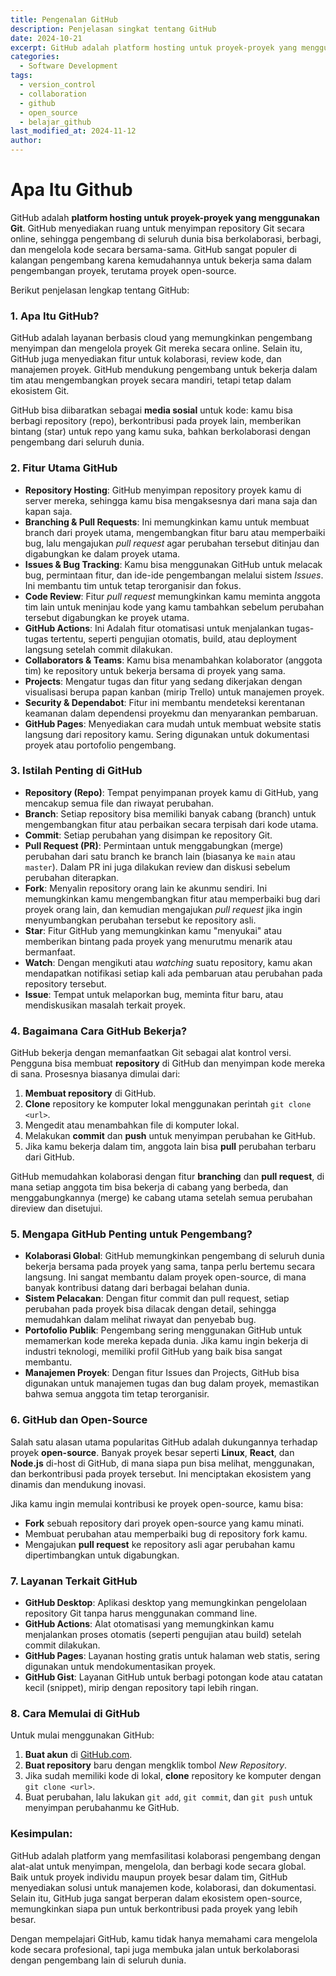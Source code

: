 ```yaml
---
title: Pengenalan GitHub
description: Penjelasan singkat tentang GitHub
date: 2024-10-21
excerpt: GitHub adalah platform hosting untuk proyek-proyek yang menggunakan Git. GitHub menyediakan ruang untuk menyimpan repository Git secara online, sehingga pengembang di seluruh dunia bisa berkolaborasi, berbagi, dan mengelola kode secara bersama-sama.
categories:
  - Software Development
tags:
  - version_control
  - collaboration
  - github
  - open_source
  - belajar_github
last_modified_at: 2024-11-12
author:
---
```

# Apa Itu Github
GitHub adalah **platform hosting untuk proyek-proyek yang menggunakan Git**. GitHub menyediakan ruang untuk menyimpan repository Git secara online, sehingga pengembang di seluruh dunia bisa berkolaborasi, berbagi, dan mengelola kode secara bersama-sama. GitHub sangat populer di kalangan pengembang karena kemudahannya untuk bekerja sama dalam pengembangan proyek, terutama proyek open-source.

Berikut penjelasan lengkap tentang GitHub:
### 1. **Apa Itu GitHub?**
GitHub adalah layanan berbasis cloud yang memungkinkan pengembang menyimpan dan mengelola proyek Git mereka secara online. Selain itu, GitHub juga menyediakan fitur untuk kolaborasi, review kode, dan manajemen proyek. GitHub mendukung pengembang untuk bekerja dalam tim atau mengembangkan proyek secara mandiri, tetapi tetap dalam ekosistem Git.

GitHub bisa diibaratkan sebagai **media sosial** untuk kode: kamu bisa berbagi repository (repo), berkontribusi pada proyek lain, memberikan bintang (star) untuk repo yang kamu suka, bahkan berkolaborasi dengan pengembang dari seluruh dunia.
### 2. **Fitur Utama GitHub**
- **Repository Hosting**: GitHub menyimpan repository proyek kamu di server mereka, sehingga kamu bisa mengaksesnya dari mana saja dan kapan saja.
- **Branching & Pull Requests**: Ini memungkinkan kamu untuk membuat branch dari proyek utama, mengembangkan fitur baru atau memperbaiki bug, lalu mengajukan *pull request* agar perubahan tersebut ditinjau dan digabungkan ke dalam proyek utama.
- **Issues & Bug Tracking**: Kamu bisa menggunakan GitHub untuk melacak bug, permintaan fitur, dan ide-ide pengembangan melalui sistem *Issues*. Ini membantu tim untuk tetap terorganisir dan fokus.
- **Code Review**: Fitur *pull request* memungkinkan kamu meminta anggota tim lain untuk meninjau kode yang kamu tambahkan sebelum perubahan tersebut digabungkan ke proyek utama. 
- **GitHub Actions**: Ini Adalah fitur otomatisasi untuk menjalankan tugas-tugas tertentu, seperti pengujian otomatis, build, atau deployment langsung setelah commit dilakukan.
- **Collaborators & Teams**: Kamu bisa menambahkan kolaborator (anggota tim) ke repository untuk bekerja bersama di proyek yang sama.
- **Projects**: Mengatur tugas dan fitur yang sedang dikerjakan dengan visualisasi berupa papan kanban (mirip Trello) untuk manajemen proyek.
- **Security & Dependabot**: Fitur ini membantu mendeteksi kerentanan keamanan dalam dependensi proyekmu dan menyarankan pembaruan.
- **GitHub Pages**: Menyediakan cara mudah untuk membuat website statis langsung dari repository kamu. Sering digunakan untuk dokumentasi proyek atau portofolio pengembang.

### 3. **Istilah Penting di GitHub**
- **Repository (Repo)**: Tempat penyimpanan proyek kamu di GitHub, yang mencakup semua file dan riwayat perubahan.
- **Branch**: Setiap repository bisa memiliki banyak cabang (branch) untuk mengembangkan fitur atau perbaikan secara terpisah dari kode utama.
- **Commit**: Setiap perubahan yang disimpan ke repository Git.
- **Pull Request (PR)**: Permintaan untuk menggabungkan (merge) perubahan dari satu branch ke branch lain (biasanya ke `main` atau `master`). Dalam PR ini juga dilakukan review dan diskusi sebelum perubahan diterapkan.
- **Fork**: Menyalin repository orang lain ke akunmu sendiri. Ini memungkinkan kamu mengembangkan fitur atau memperbaiki bug dari proyek orang lain, dan kemudian mengajukan *pull request* jika ingin menyumbangkan perubahan tersebut ke repository asli.
- **Star**: Fitur GitHub yang memungkinkan kamu "menyukai" atau memberikan bintang pada proyek yang menurutmu menarik atau bermanfaat.
- **Watch**: Dengan mengikuti atau *watching* suatu repository, kamu akan mendapatkan notifikasi setiap kali ada pembaruan atau perubahan pada repository tersebut.
- **Issue**: Tempat untuk melaporkan bug, meminta fitur baru, atau mendiskusikan masalah terkait proyek.

### 4. **Bagaimana Cara GitHub Bekerja?**
GitHub bekerja dengan memanfaatkan Git sebagai alat kontrol versi. Pengguna bisa membuat **repository** di GitHub dan menyimpan kode mereka di sana. Prosesnya biasanya dimulai dari:
1. **Membuat repository** di GitHub.
2. **Clone** repository ke komputer lokal menggunakan perintah `git clone <url>`.
3. Mengedit atau menambahkan file di komputer lokal.
4. Melakukan **commit** dan **push** untuk menyimpan perubahan ke GitHub.
5. Jika kamu bekerja dalam tim, anggota lain bisa **pull** perubahan terbaru dari GitHub.

GitHub memudahkan kolaborasi dengan fitur **branching** dan **pull request**, di mana setiap anggota tim bisa bekerja di cabang yang berbeda, dan menggabungkannya (merge) ke cabang utama setelah semua perubahan direview dan disetujui.

### 5. **Mengapa GitHub Penting untuk Pengembang?**
- **Kolaborasi Global**: GitHub memungkinkan pengembang di seluruh dunia bekerja bersama pada proyek yang sama, tanpa perlu bertemu secara langsung. Ini sangat membantu dalam proyek open-source, di mana banyak kontribusi datang dari berbagai belahan dunia.
- **Sistem Pelacakan**: Dengan fitur commit dan pull request, setiap perubahan pada proyek bisa dilacak dengan detail, sehingga memudahkan dalam melihat riwayat dan penyebab bug.
- **Portofolio Publik**: Pengembang sering menggunakan GitHub untuk memamerkan kode mereka kepada dunia. Jika kamu ingin bekerja di industri teknologi, memiliki profil GitHub yang baik bisa sangat membantu.
- **Manajemen Proyek**: Dengan fitur Issues dan Projects, GitHub bisa digunakan untuk manajemen tugas dan bug dalam proyek, memastikan bahwa semua anggota tim tetap terorganisir.

### 6. **GitHub dan Open-Source**
Salah satu alasan utama popularitas GitHub adalah dukungannya terhadap proyek **open-source**. Banyak proyek besar seperti **Linux**, **React**, dan **Node.js** di-host di GitHub, di mana siapa pun bisa melihat, menggunakan, dan berkontribusi pada proyek tersebut. Ini menciptakan ekosistem yang dinamis dan mendukung inovasi.

Jika kamu ingin memulai kontribusi ke proyek open-source, kamu bisa:
- **Fork** sebuah repository dari proyek open-source yang kamu minati.
- Membuat perubahan atau memperbaiki bug di repository fork kamu.
- Mengajukan **pull request** ke repository asli agar perubahan kamu dipertimbangkan untuk digabungkan.

### 7. **Layanan Terkait GitHub**
- **GitHub Desktop**: Aplikasi desktop yang memungkinkan pengelolaan repository Git tanpa harus menggunakan command line.
- **GitHub Actions**: Alat otomatisasi yang memungkinkan kamu menjalankan proses otomatis (seperti pengujian atau build) setelah commit dilakukan.
- **GitHub Pages**: Layanan hosting gratis untuk halaman web statis, sering digunakan untuk mendokumentasikan proyek.
- **GitHub Gist**: Layanan GitHub untuk berbagi potongan kode atau catatan kecil (snippet), mirip dengan repository tapi lebih ringan.

### 8. **Cara Memulai di GitHub**
Untuk mulai menggunakan GitHub:
1. **Buat akun** di [GitHub.com](https://github.com/).
2. **Buat repository** baru dengan mengklik tombol *New Repository*.
3. Jika sudah memiliki kode di lokal, **clone** repository ke komputer dengan `git clone <url>`.
4. Buat perubahan, lalu lakukan `git add`, `git commit`, dan `git push` untuk menyimpan perubahanmu ke GitHub.

### Kesimpulan:
GitHub adalah platform yang memfasilitasi kolaborasi pengembang dengan alat-alat untuk menyimpan, mengelola, dan berbagi kode secara global. Baik untuk proyek individu maupun proyek besar dalam tim, GitHub menyediakan solusi untuk manajemen kode, kolaborasi, dan dokumentasi. Selain itu, GitHub juga sangat berperan dalam ekosistem open-source, memungkinkan siapa pun untuk berkontribusi pada proyek yang lebih besar.

Dengan mempelajari GitHub, kamu tidak hanya memahami cara mengelola kode secara profesional, tapi juga membuka jalan untuk berkolaborasi dengan pengembang lain di seluruh dunia.